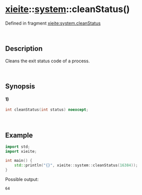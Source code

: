 # [xieite](../../xieite.md)\:\:[system](../../system.md)\:\:cleanStatus\(\)
Defined in fragment [xieite:system.cleanStatus](../../../src/system/clean_status.cpp)

&nbsp;

## Description
Cleans the exit status code of a process.

&nbsp;

## Synopsis
#### 1)
```cpp
int cleanStatus(int status) noexcept;
```

&nbsp;

## Example
```cpp
import std;
import xieite;

int main() {
    std::println("{}", xieite::system::cleanStatus(16384));
}
```
Possible output:
```
64
```
